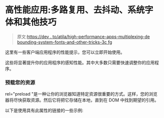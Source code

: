 # 高性能应用:多路复用、去抖动、系统字体和其他技巧

> 原文:[https://dev . to/atila/high-performance-apps-multiplexing-de bounding-system-fonts-and-other-tricks-3c fg](https://dev.to/atila/high-performance-apps-multiplexing-debouncing-system-fonts-and-other-tricks-3cfg)

这里有一些客户端应用程序的性能提示，您可以立即开始使用。

这些将显著提升你的应用程序的感知性能。其中大多数只需要快速调整你的应用程序。

### 预载您的资源

rel="preload "是一种让你的浏览器知道特定资源很重要的方式。这样，您的浏览器将尽快获取资源。然后它将把它存储在本地，直到在 DOM 中找到期望的引用。

以下是使用具有此属性的链接的一些示例: